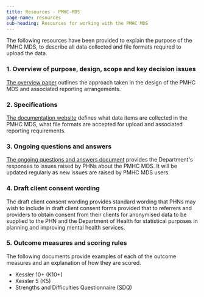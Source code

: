```yaml
---
title: Resources - PMHC-MDS
page-name: resources
sub-heading: Resources for working with the PMHC MDS
---
```


The following resources have been provided to explain the purpose of the PMHC
MDS, to describe all data collected and file formats required to upload the
data.

### 1. Overview of purpose, design, scope and key decision issues
[The overview paper](/doc/pmhc-mds-overview-20160916.pdf) outlines the approach taken
in the design of the PMHC MDS and associated reporting arrangements.

### 2. Specifications
[The documentation website](https://docs.pmhc-mds.com/) defines what data items
are collected in the PMHC MDS, what file formats are accepted for upload and
associated reporting requirements.

### 3. Ongoing questions and answers
[The ongoing questions and answers document](/doc/pmhc-mds-q-and-a-20160916.pdf)
provides the Department's responses to issues raised by PHNs
about the PMHC MDS. It will be updated regularly as new issues are raised by
PMHC MDS users.

### 4. Draft client consent wording
The draft client consent wording
provides standard wording that PHNs may wish to include in draft
client consent forms provided that to referrers and providers to obtain consent
from their clients for anonymised data to be supplied to the PHN and the
Department of Health for statistical purposes in planning and improving mental
health services.

### 5. Outcome measures and scoring rules
The following documents provide examples of each of the outcome measures and an
explanation of how they are scored.

* Kessler 10+ (K10+)
* Kessler 5 (K5)
* Strengths and Difficulties Questionnaire (SDQ)
